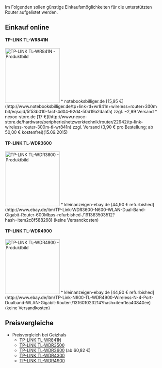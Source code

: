 Im Folgenden sollen günstige Einkaufsmöglichkeiten für die unterstützten Router aufgelistet werden.
<!-- 
## Einkauf in Bremen

Produkt nicht mehr verfügbar; endgültige Überprüfung wegen nicht Erreichbarkeit der Website nicht durchführbar
* kepcom GmbH - [TP-Link TL-WR841N](http://kepcom.de/TP-Link-TL-WR841N-300MBit) - 13,99€
-->

## Einkauf online

#### TP-LINK TL-WR841N
<img src="http://www.tp-link.de/resources/images/products/large/841-1280_2%29.jpg" alt="TP-LINK TL-WR841N - Produktbild" width="180">
* notebooksbilliger.de  
    [15,95 €](http://www.notebooksbilliger.de/tp+link+tl+wr841n+wireless+router+300mbit/eqsqid/5f53b010-facf-4d04-92d4-50d19a2daafa) zzgl. ~2,99 Versand
* nexoc-store.de   
    [17 €](http://www.nexoc-store.de/hardware/peripherie/netzwerktechnik/router/22942/tp-link-wireless-router-300m-tl-wr841n) zzgl. Versand (3,90 € pro Bestellung; ab 50,00 € kostenfrei)(15.09.2015)

#### TP-LINK TL-WDR3600
<img src="http://www.tp-link.de/resources/images/products/large/TL-WDR3600-UN-V1-01.jpg" alt="TP-LINK TL-WDR3600 - Produktbild" width="180">
* kleinanzeigen-ebay.de  
    [44,90 € refurbished](http://www.ebay.de/itm/TP-Link-WDR3600-N600-WLAN-Dual-Band-Gigabit-Router-600Mbps-refurbished-/191383503512?hash=item2c8f588298) (keine Versandkosten)

#### TP-LINK TL-WDR4900
<img src="http://www.tp-link.de/resources/images/products/large/TL-WDR4900-001.jpg" alt="TP-LINK TL-WDR4900 - Produktbild" width="180">
* kleinanzeigen-ebay.de  
    [44,90 € refurbished](http://www.ebay.de/itm/TP-Link-N900-TL-WDR4900-Wireless-N-4-Port-Dualband-WLAN-Gigabit-Router-/131601023214?hash=item1ea40840ee) (keine Versandkosten)

## Preisvergleiche

* Preisvergleich bei Geizhals
  * [TP-LINK TL-WR841N](http://geizhals.de/tp-link-tl-wr841n-a340658.html)
  * [TP-LINK TL-WDR3500](http://geizhals.de/tp-link-tl-wdr3500-a806566.html)
  * [TP-LINK TL-WDR3600](http://geizhals.de/tp-link-tl-wdr3600-a806392.html) (ab 60,82 €)
  * [TP-LINK TL-WDR4300](http://geizhals.de/tp-link-tl-wdr4300-a772368.html)
  * [TP-LINK TL-WDR4900](http://geizhals.de/tp-link-tl-wdr4900-a863845.html)